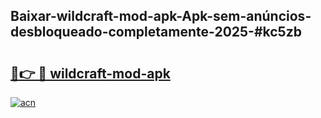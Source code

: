 ## Baixar-wildcraft-mod-apk-Apk-sem-anúncios-desbloqueado-completamente-2025-#kc5zb

# <h2><a href="https://ainizakaria.my?title=wildcraft-mod-apk&ref=20M">🔗👉 🔴 wildcraft-mod-apk</a></h2>

[![acn](https://github.com/user-attachments/assets/0f9c940e-d8b0-45ae-aac7-cd30a18b3e1c)](https://ainizakaria.my?title=wildcraft-mod-apk&ref=20M)

